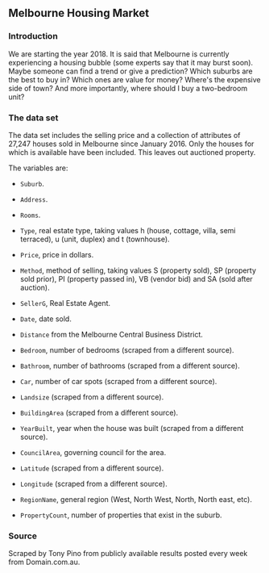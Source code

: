 ## Melbourne Housing Market

### Introduction

We are starting the year 2018. It is said that Melbourne is currently experiencing a housing bubble (some experts say that it may burst soon). Maybe someone can find a trend or give a prediction? Which suburbs are the best to buy in? Which ones are value for money? Where's the expensive side of town? And more importantly, where should I buy a two-bedroom unit?

###  The data set

The data set includes the selling price and a collection of attributes of 27,247 houses sold in Melbourne since January 2016. Only the houses for which is available have been included. This leaves out auctioned property.

The variables are:

* `Suburb`.

* `Address`.

* `Rooms`.

* `Type`, real estate type, taking values h (house, cottage, villa, semi terraced), u (unit, duplex) and t (townhouse).

* `Price`, price in dollars.

* `Method`, method of selling, taking values S (property sold), SP (property sold prior), PI (property passed in), VB (vendor bid) and SA (sold after auction).

* `SellerG`, Real Estate Agent.

* `Date`, date sold.

* `Distance` from the Melbourne Central Business District.

* `Bedroom`,  number of bedrooms (scraped from a different source).

* `Bathroom`, number of bathrooms (scraped from a different source).

* `Car`, number of car spots (scraped from a different source).

* `Landsize` (scraped from a different source).

* `BuildingArea` (scraped from a different source).

* `YearBuilt`, year when the house was built (scraped from a different source).

* `CouncilArea`, governing council for the area.

* `Latitude` (scraped from a different source).

* `Longitude` (scraped from a different source).

* `RegionName`, general region (West, North West, North, North east, etc).

* `PropertyCount`, number of properties that exist in the suburb.


### Source

Scraped by Tony Pino from publicly available results posted every week from Domain.com.au.
